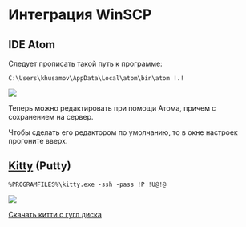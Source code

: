 Интеграция WinSCP
=================


IDE Atom
--------

Следует прописать такой путь к программе:

```
C:\Users\khusamov\AppData\Local\atom\bin\atom !.!
```

![](https://cloud.githubusercontent.com/assets/4146998/23995964/d239e2a8-0a5c-11e7-89b3-72c3420271a6.png)

Теперь можно редактировать при помощи Атома, причем с сохранением на сервер.

Чтобы сделать его редактором по умолчанию, то в окне настроек прогоните вверх.

[Kitty](http://www.9bis.net/kitty/?zone=ru) (Putty)
-------------

```
%PROGRAMFILES%\kitty.exe -ssh -pass !P !U@!@
```

![](https://cloud.githubusercontent.com/assets/4146998/23996126/5ca7c414-0a5d-11e7-97cb-cd966d400f13.png)

[Скачать китти с гугл диска](https://drive.google.com/drive/folders/0BzxnxE_EM8nlc0hCY3pZYXJid1E)
